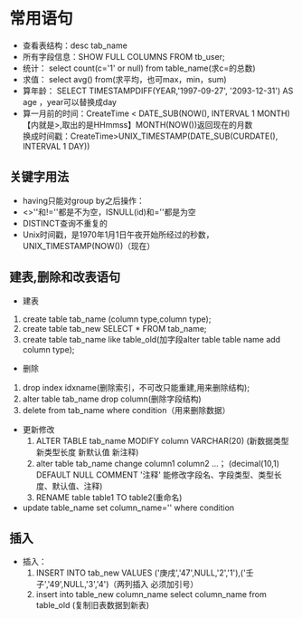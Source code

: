 # 常用语句

+ 查看表结构：desc tab_name
+ 所有字段信息：SHOW FULL COLUMNS FROM tb_user;
+ 统计：  select count(c='1' or null) from table_name(求c=的总数)
+ 求值：  select avg() from(求平均，也可max，min，sum)
+ 算年龄： SELECT TIMESTAMPDIFF(YEAR,'1997-09-27',   '2093-12-31') AS age ，year可以替换成day
+ 算一月前的时间：CreateTime < DATE_SUB(NOW(), INTERVAL 1 MONTH)【内就是>,取出的是HHmmss】MONTH(NOW())返回现在的月数  
     换成时间戳：CreateTime>UNIX_TIMESTAMP(DATE_SUB(CURDATE(), INTERVAL 1 DAY))

## 关键字用法

+ having只能对group by之后操作：
+ <>''和!=''都是不为空，ISNULL(id)和=''都是为空
+ DISTINCT查询不重复的
+ Unix时间戳，是1970年1月1日午夜开始所经过的秒数，UNIX_TIMESTAMP(NOW())（现在）

## 建表,删除和改表语句

+ 建表

 1. create table tab_name (column type,column type);
 2. create table tab_new SELECT * FROM tab_name;
 3. create table tab_name like table_old(加字段alter table table name add column type); 

+ 删除

 1. drop index idxname(删除索引，不可改只能重建,用来删除结构);
 2. alter table tab_name drop column(删除字段结构)
 3. delete from tab_name where condition（用来删除数据）
  
+ 更新修改
  1. ALTER TABLE tab_name MODIFY column VARCHAR(20) 
    (新数据类型 新类型长度  新默认值  新注释)
  2. alter table tab_name change column1  column2 ...；
    (decimal(10,1) DEFAULT NULL COMMENT '注释' 能修改字段名、字段类型、类型长度、默认值、注释)
  3. RENAME table table1 TO table2(重命名)
+ update table_name set column_name='' where condition

## 插入

+ 插入：
   1. INSERT INTO tab_new VALUES ('庚戌','47',NULL,'2','1'),('壬子','49',NULL,'3','4')（两列插入 必须加引号）
   2. insert into table_new column_name select column_name from table_old (复制旧表数据到新表)
